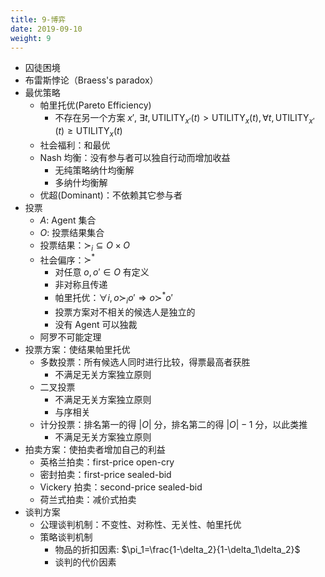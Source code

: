 ```yaml
---
title: 9-博弈
date: 2019-09-10
weight: 9
---
```


* 囚徒困境
* 布雷斯悖论（Braess's paradox）
* 最优策略
  * 帕里托优(Pareto Efficiency)
    * 不存在另一个方案 $x'$, $\exists t,\text{UTILITY}_{x'}(t)>\text{UTILITY}_{x}(t),\forall t,\text{UTILITY}_{x'}(t)\geq\text{UTILITY}_{x}(t)$
  * 社会福利：和最优
  * Nash 均衡：没有参与者可以独自行动而增加收益
    * 无纯策略纳什均衡解
    * 多纳什均衡解
  * 优超(Dominant)：不依赖其它参与者
* 投票
  * $A$: Agent 集合
  * $O$: 投票结果集合
  * 投票结果：$\succ_i\subseteq O\times O$
  * 社会偏序：$\succ^*$
    * 对任意 $o,o'\in O$ 有定义
    * 非对称且传递
    * 帕里托优：$\forall i,o\succ_io'\Rightarrow o\succ^*o'$
    * 投票方案对不相关的候选人是独立的
    * 没有 Agent 可以独裁
  * 阿罗不可能定理
* 投票方案：使结果帕里托优
  * 多数投票：所有候选人同时进行比较，得票最高者获胜
    * 不满足无关方案独立原则
  * 二叉投票
    * 不满足无关方案独立原则
    * 与序相关
  * 计分投票：排名第一的得 $|O|$ 分，排名第二的得 $|O|-1$ 分，以此类推
    * 不满足无关方案独立原则
* 拍卖方案：使拍卖者增加自己的利益
  * 英格兰拍卖：first-price open-cry
  * 密封拍卖：first-price sealed-bid
  * Vickery 拍卖：second-price sealed-bid
  * 荷兰式拍卖：减价式拍卖
* 谈判方案
  * 公理谈判机制：不变性、对称性、无关性、帕里托优
  * 策略谈判机制
    * 物品的折扣因素: $\pi_1=\frac{1-\delta_2}{1-\delta_1\delta_2}$
    * 谈判的代价因素
